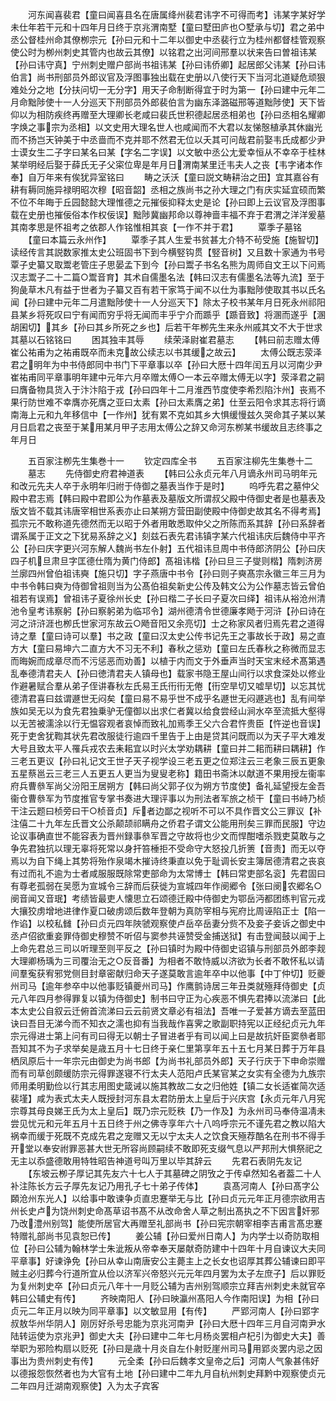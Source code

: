 <!-- { "loadSidebar": true } -->
　　河东闻喜裴君【童曰闻喜县名在唐属绛州裴君讳字不可得而考】讳某字某好学未仕年若干元和十四年月日终于京兆渭南墅【童曰墅田庐也○墅承与切】君之弟中丞公督桂州命其僚栁宗元【孙曰元和十二年以御史中丞裴行立为桂州都督桂管观察使公时为栁州刺史其管内也故云其僚】以铭君之出河间邢羣以状来告曰曽祖讳某【孙曰讳守真】宁州刺史赠户部尚书祖讳某【孙曰讳侨卿】起居郎父讳某【孙曰讳伯言】尚书刑部员外郎议官及浮图事独出载在史册以八使行天下当河北道疑危顽狠难处分之地【分扶问切一无分字】用天子命制断得宜于时为第一【孙曰建中元年二月命黜陟使十一人分巡天下刑部员外郎裴伯言为幽东泽潞磁邢等道黜陟使】天下皆仰以为相防疾终再赠至大理卿长老咸曰裴氏世积德起居丞相弟也【孙曰丞相名耀卿字焕之事宗为丞相】以文史用大理名世人也咸闻而不大君以友悌慤植承其休幽光而不扬岂天钟美于中丞啬而不克并耶不然君无位以夭其可问哉君前娶韦氏成都少尹士谟女生二子字曰某名曰某【字名二字误】以文敏中丞公尢爱幸恒从不幸卒于桂林某举明经后娶于薛氏无子父寀位卑是年月日渭南某里迁韦夫人之丧【韦字诸本作奉】自万年来有俟犹异室铭曰
　　畴之沃沃【童曰説文畴耕治之田】宜其嘉谷有耕有耨同施异禄明昭次穆【昭音韶】丞相之族尚书之孙大理之门有庆实延宜硕而繁不位不年晦于丘园懿懿大理惟德之元摧佞抑释太史是论【孙曰即上云议官及浮图事载在史册也摧佞俗本作权佞误】黜陟冀幽邦命以尊神啬丰福不弃于君渭之洋洋爰墓其南孝思是怀祖考之依郡人作铭惟相其哀【一作不并于君】
　　覃季子墓铭
　　【童曰本篇云永州作】
　　覃季子其人生爱书贫甚尢介特不茍受施【施智切】读经传言其説数家推太史公班固书下到今横竪钩贯【竪音树】又且数十家通为书号覃子史纂又取鬻老管庄子思晏孟下到今【孙曰鬻子书名名熊为周师自文王以下问焉汉志鬻子二十二篇○鬻音育】其术自儒墨名法【韩曰汉志有儒墨名法等九流】至于狗彘草木凡有益于世者为子纂又百有若干家笃于闻不以仕为事黜陟使取其书以氏名闻【孙曰建中元年二月遣黜陟使十一人分巡天下】除太子校书某年月日死永州祁阳县某乡将死叹曰宁有闻而穷乎将无闻而丰乎宁介而踬乎【踬音致】将溷而遂乎【溷胡囷切】其乡【孙曰其乡所死之乡也】后若干年栁先生来永州戚其文不大于世求其墓以石铭铭曰
　　困其独丰其辱
　　续荣泽尉崔君墓志
　　【韩曰前志赠太傅崔公祐甫为之祐甫既卒而未克故公续志以书其缓之故云】
　　太傅公既志荥泽君之明年为中书侍郎同中书门下平章事以卒【孙曰大厯十四年闰五月以河南少尹崔祐甫同平章事明年建中元年六月卒赠太傅○一本云卒赠太傅无以字】荥泽君之嗣曰膺备物具货入于汴汴陷于戎【孙曰四年十二月淮西节度使李希烈陷汴州】丧焉不果行防世难不幸膺亦死膺之亚曰太素【孙曰太素膺之弟】仕至云阳令求其志将行谪南海上元和九年移信中【一作州】犹有累不克如其乡大惧缓慢兹久哭命其子某以某月日启君之丧至于某用某月甲子志用太傅公之辞又命河东栁某书缓故且志终事之年月日









　　五百家注栁先生集巻十一
　　钦定四库全书
　　五百家注柳先生集巻十二
　　墓志
　　先侍御史府君神道表
　　【韩曰公永贞元年八月谪永州司马明年元和改元先夫人卒于永明年归祔于侍御之墓表当作于是时】
　　呜呼先君之墓仲父殿中君志焉【韩曰殿中君即公为作墓表及墓版文所谓叔父殿中侍御史者是也墓表及版文皆不载其讳唐宰相世系表亦止曰某朔方营田副使殿中侍御史故其名不得考焉】孤宗元不敢称道先德然而无以昭于外者用敢悉取仲父之所陈而系其辞【孙曰系辞者谓系属于正文之下犹易系辞之义】刻兹石表先君讳镇字某六代祖讳庆后魏侍中平齐公【孙曰庆字更兴河东解人魏尚书左仆射】五代祖讳旦周中书侍郎济阴公【孙曰庆四子机旦肃旦字匡德仕隋为黄门侍郎】髙祖讳楷【孙曰旦三子燮则楷】隋刺济房兰廓四州曾伯祖讳奭【施只切】字子燕唐中书令【孙曰则子奭髙宗永徽三年三月为中书令韩曰奭为侍御曾祖则当为公髙伯祖矣新史公传及韩文公为公作墓志皆云曾伯祖若有误焉】曾祖讳子夏徐州长史【孙曰楷二子长曰子夏次曰绎】祖讳从裕沧州清池令皇考讳察躬【孙曰察躬弟为临邛令】湖州德清令世德廉孝飏于河浒【孙曰诗在河之浒浒涯也栁氏世家河东故云○飏音阳又余亮切】士之称家风者归焉先君之道得诗之羣【童曰诗可以羣】书之政【童曰汉太史公传书记先王之事故长于政】易之直方大【童曰易坤六二直方大不习无不利】春秋之惩劝【童曰左氏春秋之称微而显志而晦婉而成章尽而不污惩恶而劝善】以植于内而文于外垂声当时天宝末经术髙第遇乱奉德清君夫人【孙曰徳清君夫人镇母也】载家书隐王屋山间行以求食深处以修业作避暑赋合羣从弟子侄讲春秋左氏易王氏衎衎无倦【衎空旱切又嘘旱切】以忘其忧德清君喜曰兹谓遯世无闷矣【童曰易不易乎世不成乎名遯世无闷遯逃也】乱有间举族如吴无以为食先君独乗驴无僮御以出求仁者冀以给食尝经山涧水卒至流抵大壑得以无苦被濡涂以行无愠容观者哀悼而致礼加焉季王父六合君忤贵臣【忤逆也音误】死于吏舍犹鞫其状先君改服徒行逾四千里告于上由是贷其问既而以为天子平大难发大号且致太平人罹兵戎农去耒耜宜以时兴太学劝耦耕【童曰并二耜而耕曰耦耕】作三老五更议【孙曰礼记文王世子天子视学设三老五更之位郑注云三老象三辰五更象五星蔡邕云三老三人五更五人更当为叟叟老称】籍田书斋沐以献道不果用授左衞率府兵曹叅军尚父汾阳王居朔方【韩曰尚父郭子仪为朔方节度使】备礼延望授左金吾衞仓曹叅军为节度推官专掌书奏进大理评事以为刑法者军旅之桢干【童曰书峙乃桢干注云题曰桢旁曰干○桢音贞】斥者边鄙之视听不可以不具作晋文公三罪议【补注僖二十九年左氏晋文公杀颠颉祁瞒舟之侨君子谓文公能用刑矣三罪而民服】守边论议事确直世不能容表为晋州録事叅军晋之守故将也少文而悍酣嗜杀戮吏莫敢与之争先君独抗以理无辜将死常以身扞笞棰拒不受命守大怒投几折箦【音责】而无以夺焉以为自下绳上其势将殆作泉竭木摧诗终秉直以免于耻调长安主簿居德清君之丧哀有过而礼不逾为士者咸服服既除常吏部命为太常博士【韩曰常吏部名衮】先君固曰有尊老孤弱在吴愿为宣城令三辞而后获徙为宣城四年作阌郷令【张曰阌农郷名○阌音闻又音珉】考绩皆最吏人懐思立石颂德迁殿中侍御史为鄂岳沔都团练判官元戎大攘狡虏增地进律作夏口破虏颂后数年登朝为真防宰相与宪府比周诬陷正士【陷一作谄】以校私雠【孙曰贞元四年陜虢观察使卢岳卒岳妻分赀不及妾子妾诉之御史中丞卢佋欲重妾罪侍御史穆赞不听佋与窦参共诬赞受金捕送狱】有击登闻鼓以闻于上上命先君总三司以听理至则平反之【孙曰镇时为殿中侍御史诏镇与刑部员外郎李觌大理卿杨瑀为三司覆治无之○反音番】为相者不敢恃威以济欲为长者不敢怀私以请间羣寃获宥邪党侧目封章密献归命天子遂莫敢言逾年卒中以他事【中丁仲切】贬夔州司马【逾年参卒中以他事贬镇夔州司马】作鹰鹯诗居三年丑类就殛拜侍御史【贞元八年四月参得罪复以镇为侍御史】制书曰守正为心疾恶不惧先君捧以流涕曰【此本太史公自叙云迁俯首流涕曰云云前贤文章必有祖法】吾唯一子爱甚方谪去至蓝田诀曰吾目无涕今而不知衣之濡也抑有当我哉作喜霁之歌副职持宪以正经纪贞元九年宗元得进士第上问有司曰得无以朝士子冒进者乎有司以闻上曰是故抗奸臣窦叅者耶吾知其不为子求举矣是歳五月十七日终于亲仁里第享年五十五七月某日葬于万年县栖凤原后十一年宗元由御史为尚书郎【为尚书礼部员外郎】天子行庆于下申命崇赠而有司草创颇缓防宗元得罪遂寝不行太夫人范阳卢氏某官某之女实有全德为九族宗师用柔明勤俭以行其志用图史箴诫以施其教故二女之归他姓【镇二女长适崔简次适裴墐】咸为表式太夫人既授封河东县太君防册太上皇后于兴庆宫【永贞元年八月宪宗尊其母良娣王氏为太上皇后】既乃宗元贬秩【乃一作及】为永州司马奉侍温凊未尝见忧元和元年五月十五日终于州之佛寺享年六十八呜呼宗元不谨先君之教以陷大祸幸而缓于死既不克成先君之宠赠又无以宁太夫人之饮食天殛荐酷名在刑书不得手开堂以奉安祔罪恶甚大世无所容尚顾嗣续不敢即死支缀气息以严邦刑大惧祭祀之无主以忝盛德敢用特牲昭告神道号叫万里以毕其辞云
　　先君石表阴先友记
　　【东坡云栁子厚记其先友六十七人于其墓碑之阴攷之于传卓然知名者葢二十人补注陈长方云子厚先友记乃用孔子七十弟子传体】
　　袁髙河南人【孙曰髙字公頥沧州东光人】以给事中敢谏争贞直忠蹇举无与比【孙曰贞元元年正月德宗欲用吉州长史卢为饶州刺史命髙草诏书髙不从改命舍人草之制出髙执之不下因言奸邪乃改澧州别驾】能使所居官大再赠至礼部尚书【孙曰宪宗朝宰相李吉甫言髙忠蹇特赠礼部尚书见袁恕已传】
　　姜公辅【孙曰爱州日南人】为内学士以奇防取相位【孙曰公辅为翰林学士朱泚叛从帝幸奉天屡献奇防建中十四年十月自谏议大夫同平章事】好谏诤免【孙曰从幸山南唐安公主薨主上之长女也诏厚其葬公辅谏曰即平贼主必归葬今行道所宜从俭以济军兴帝怒兴元元年四月罢为太子左庶子】后以罪贬为复州刺史卒【孙曰贞元八年十一月贬公辅为吉州别驾顺宗立拜吉州刺史未就官卒韩曰公辅史有传】
　　齐映南阳人【孙曰映瀛州髙阳人今作南阳误】为相【孙曰贞元二年正月以映为同平章事】以文敏显用【有传】
　　严郢河南人【孙曰郢字叔敖华州华阴人】刚厉好杀号忠能为京兆河南尹【孙曰大厯十四年三月自河南尹水陆转运使为京兆尹】御史大夫【孙曰建中二年七月杨炎罢相卢杞引为御史大夫】善举职为邪险构扇以贬死【孙曰是歳十月炎自左仆射贬崖州司马用郢炎罢内忌之因事出为贵州刺史有传】
　　元全柔【孙曰后魏孝文皇帝之后】河南人气象甚伟好以德报怨恢然者也为大官有土地【孙曰建中二年九月自杭州刺史拜黔中观察使贞元二年四月迁湖南观察使】入为太子宾客
